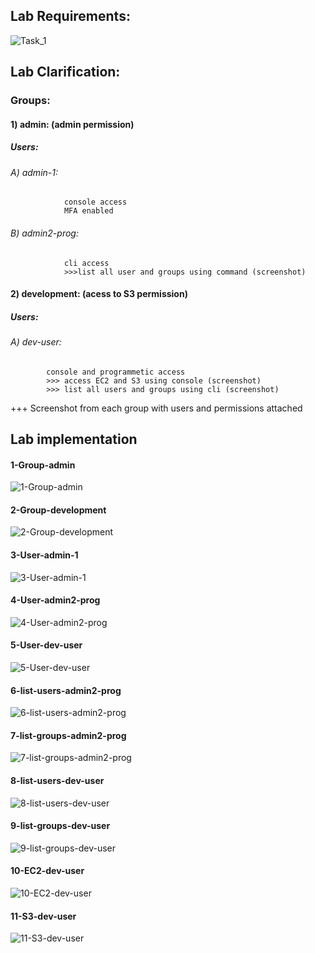 ## Lab Requirements:
![Task_1](https://github.com/abd0Samy/Sprints_Tasks/assets/26736512/844cf67d-e2cc-468d-b488-28b5ed73778a)
## Lab Clarification:
### Groups:
#### 	1) admin: (admin permission)
##### 		Users:
###### 			A) admin-1:
				console access
				MFA enabled
###### 			B) admin2-prog:
				cli access
				>>>list all user and groups using command (screenshot)
#### 	2) development: (acess to S3 permission)
##### 		Users:
###### 	 		A) dev-user:
			console and programmetic access
			>>> access EC2 and S3 using console (screenshot)
			>>> list all users and groups using cli (screenshot)

+++ Screenshot from each group with users and permissions attached


## Lab implementation 
#### 1-Group-admin
![1-Group-admin](https://github.com/abd0Samy/Sprints_Tasks/assets/26736512/33b3e16d-3cab-4fa5-8904-76f3e583ab3c)
#### 2-Group-development
![2-Group-development](https://github.com/abd0Samy/Sprints_Tasks/assets/26736512/9f83ffa8-8dd2-4924-b318-ad06638169a7)
#### 3-User-admin-1
![3-User-admin-1](https://github.com/abd0Samy/Sprints_Tasks/assets/26736512/72671273-5df4-497f-9855-2041613e00b9)
#### 4-User-admin2-prog
![4-User-admin2-prog](https://github.com/abd0Samy/Sprints_Tasks/assets/26736512/17d46452-5926-4b49-8525-acdc4c1cd2cb)
#### 5-User-dev-user
![5-User-dev-user](https://github.com/abd0Samy/Sprints_Tasks/assets/26736512/5ae5319a-2d25-4f70-8986-32f7001dd91d)
#### 6-list-users-admin2-prog
![6-list-users-admin2-prog](https://github.com/abd0Samy/Sprints_Tasks/assets/26736512/917b8dae-ef9d-4887-a184-f3a6cb6adc80)
#### 7-list-groups-admin2-prog
![7-list-groups-admin2-prog](https://github.com/abd0Samy/Sprints_Tasks/assets/26736512/2c9e7867-8fef-405a-a673-65ad0a9dea3e)
#### 8-list-users-dev-user
![8-list-users-dev-user](https://github.com/abd0Samy/Sprints_Tasks/assets/26736512/9730865d-e4ec-41ba-801e-7f1ea49e0de2)
#### 9-list-groups-dev-user
![9-list-groups-dev-user](https://github.com/abd0Samy/Sprints_Tasks/assets/26736512/e4f9af59-fdc7-4697-833a-eee0783a87b8)
#### 10-EC2-dev-user
![10-EC2-dev-user](https://github.com/abd0Samy/Sprints_Tasks/assets/26736512/3c22c69b-3d03-4806-9470-850492e7748d)
#### 11-S3-dev-user
![11-S3-dev-user](https://github.com/abd0Samy/Sprints_Tasks/assets/26736512/31e8c9b5-da6a-4bd1-95e3-01647ecd0ed3)
